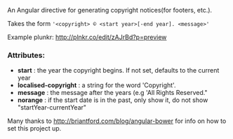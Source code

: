 An Angular directive for generating copyright notices(for footers, etc.).


Takes the form 
`'<copyright> © <start year>[-end year]. <message>'`

Example plunkr: http://plnkr.co/edit/zAJrBd?p=preview

### Attributes:
 - **start** : the year the copyright begins. If not set, defaults to the current year
 - **localised-copyright** : a string for the word 'Copyright'.
 - **message** : the message after the years (e.g 'All Rights Reserved."
 - **norange** : if the start date is in the past, only show it, do not show "startYear-currentYear"


 Many thanks to http://briantford.com/blog/angular-bower for info on how to set this project up.
